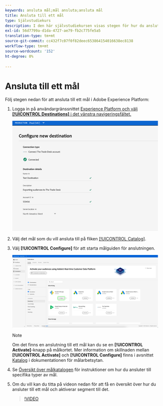 ```yaml
---
keywords: ansluta mål;mål ansluta;ansluta mål
title: Ansluta till ett mål
type: Självstudiekurs
description: I den här självstudiekursen visas stegen för hur du ansluter ett mål i Adobe Experience Platform
exl-id: 56d7799a-d1da-4727-ae79-fb2c775fe5a5
translation-type: tm+mt
source-git-commit: cc432f7c07f0f82deec653864154016638ec8138
workflow-type: tm+mt
source-wordcount: '152'
ht-degree: 0%

---
```


# Ansluta till ett mål

Följ stegen nedan för att ansluta till ett mål i Adobe Experience Platform:

1. Logga in på användargränssnittet [Experience Platform och välj **[!UICONTROL Destinations]** i det vänstra navigeringsfältet.](https://platform.adobe.com/)

   ![Anslut till mål](../assets/ui/connect-destinations/connect-destination.png)

2. Välj det mål som du vill ansluta till på fliken [[!UICONTROL Catalog]](./destinations-workspace.md#catalog).

3. Välj **[!UICONTROL Configure]** för att starta målguiden för anslutningen.

   ![Konfigurera mål](../assets/ui/connect-destinations/configure-destination.png)

   >[!NOTE]
   >
   >Om det finns en anslutning till ett mål kan du se en **[!UICONTROL Activate]**-knapp på målkortet. Mer information om skillnaden mellan **[!UICONTROL Activate]** och **[!UICONTROL Configure]** finns i avsnittet [Katalog](../ui/destinations-workspace.md#catalog) i dokumentationen för målarbetsytan.

4. Se [Översikt över målkatalogen](../catalog/overview.md) för instruktioner om hur du ansluter till specifika typer av mål.

5. Om du vill kan du titta på videon nedan för att få en översikt över hur du ansluter till ett mål och aktiverar segment till det.

   >[!VIDEO](https://video.tv.adobe.com/v/29710?quality=12)
